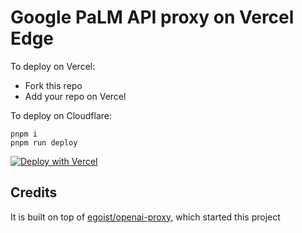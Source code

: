 # Google PaLM API proxy on Vercel Edge

To deploy on Vercel:

- Fork this repo
- Add your repo on Vercel

To deploy on Cloudflare:

```
pnpm i
pnpm run deploy
```

[![Deploy with Vercel](https://vercel.com/button)](https://vercel.com/new/clone?repository-url=https%3A%2F%2Fgithub.com%2Ftsui66%2Fbard-proxy)

## Credits
It is built on top of [egoist/openai-proxy](https://github.com/egoist/openai-proxy), which started this project